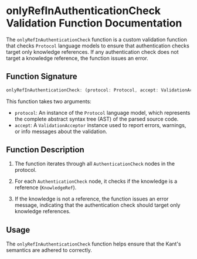# onlyRefInAuthenticationCheck Validation Function Documentation

The `onlyRefInAuthenticationCheck` function is a custom validation function that checks `Protocol` language models to ensure that authentication checks target only knowledge references. If any authentication check does not target a knowledge reference, the function issues an error.

## Function Signature

```typescript
onlyRefInAuthenticationCheck: (protocol: Protocol, accept: ValidationAcceptor): MaybePromise<void>
```

This function takes two arguments:

- `protocol`: An instance of the `Protocol` language model, which represents the complete abstract syntax tree (AST) of the parsed source code.
- `accept`: A `ValidationAcceptor` instance used to report errors, warnings, or info messages about the validation.

## Function Description

1. The function iterates through all `AuthenticationCheck` nodes in the protocol.

2. For each `AuthenticationCheck` node, it checks if the knowledge is a reference (`KnowledgeRef`).

3. If the knowledge is not a reference, the function issues an error message, indicating that the authentication check should target only knowledge references.

## Usage

The `onlyRefInAuthenticationCheck` function helps ensure that the Kant's semantics are adhered to correctly. 